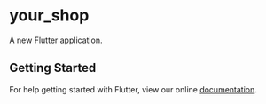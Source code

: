 # your_shop

A new Flutter application.

## Getting Started

For help getting started with Flutter, view our online
[documentation](https://flutter.io/).
